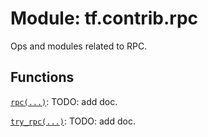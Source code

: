 <div itemscope itemtype="http://developers.google.com/ReferenceObject">
<meta itemprop="name" content="tf.contrib.rpc" />
<meta itemprop="path" content="Stable" />
</div>

# Module: tf.contrib.rpc

Ops and modules related to RPC.


## Functions

[`rpc(...)`](../../tf/contrib/rpc/rpc.md): TODO: add doc.

[`try_rpc(...)`](../../tf/contrib/rpc/try_rpc.md): TODO: add doc.

